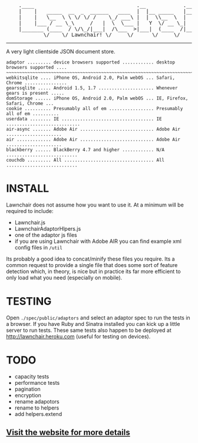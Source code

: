<pre>
	.____                                 .__            .__         
	|    |   _____  __  _  ______   ____  |  |__ _____   |__|_______ 
	|    |   \__  \ \ \/ \/ /    \_/ ___\ |  |  \\__  \  |  |\_  __ \
	|    |___ / __ \_\     /   |  \  \___ |   Y  \/ __ \_|  | |  | \/
	|_______ (____  / \/\_/|___|  /\___  >|___|  (____  /|__| |__|   
	        \/    \/ Lawnchair! \/     \/      \/     \/             
</pre>

---
A very light clientside JSON document store. 

	adaptor ......... device browsers supported ............ desktop browsers supported ....
	~~~~~~~~~~~~~~~~~~~~~~~~~~~~~~~~~~~~~~~~~~~~~~~~~~~~~~~~~~~~~~~~~~~~~~~~~~~~~~~~~~~~~~~~
	webkitsqlite .... iPhone OS, Android 2.0, Palm webOS ... Safari, Chrome ................
	gearssqlite ..... Android 1.5, 1.7 ..................... Whenever gears is present .....
	domStorage ...... iPhone OS, Android 2.0, Palm webOS ... IE, Firefox, Safari, Chrome ...
	cookie .......... Presumably all of em ................. Presumably all of em ..........
    userdata ........ IE ................................... IE ............................
    air-async ....... Adobe Air ............................ Adobe Air .....................
    air ............. Adobe Air ............................ Adobe Air .....................
    blackberry ...... BlackBerry 4.7 and higher ............ N/A ...........................
    couchdb ......... All .................................. All ........................... 

INSTALL
===

Lawnchair does not assume how you want to use it. At a minimum will be required to include:

- Lawnchair.js
- LawnchairAdaptorHlpers.js
- one of the adaptor js files
- if you are using Lawnchair with Adobe AIR you can find example xml config files in `/util`

Its probably a good idea to concat/minify these files you require. Its a common request to 
provide a single file that does some sort of feature detection which, in theory, is nice 
but in practice its far more efficient to only load what you need (especially on mobile).

TESTING
===

Open `./spec/public/adaptors` and select an adaptor spec to run the tests in a browser. If 
you have Ruby and Sinatra installed you can kick up a little server to run tests. These same 
tests also happen to be deployed at http://lawnchair.heroku.com (useful for testing on devices).

TODO
====
- capacity tests
- performance tests
- pagination
- encryption
- rename adapotors
- rename to helpers
- add helpers.extend

[Visit the website for more details](http://brianleroux.github.com/lawnchair)
---

